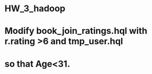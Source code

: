 #  HW_3_hadoop

# Modify book_join_ratings.hql with r.rating >6 and tmp_user.hql
# so that Age<31.

